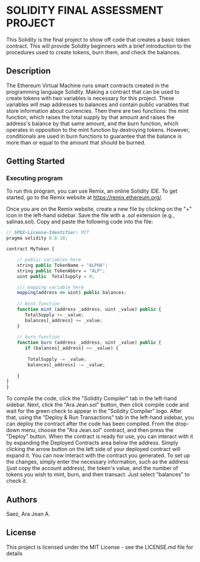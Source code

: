 # SOLIDITY FINAL ASSESSMENT PROJECT

This Solidity is the final project to show off code that creates a basic token contract. This will provide Solidity beginners with a brief introduction to the procedures used to create tokens, burn them, and check the balances. 

## Description

The Ethereum Virtual Machine runs smart contracts created in the programming language Solidity. Making a contract that can be used to create tokens with two variables is necessary for this project. These variables will map addresses to balances and contain public variables that store information about currencies. Then there are two functions: the mint function, which raises the total supply by that amount and raises the address's balance by that same amount, and the burn function, which operates in opposition to the mint function by destroying tokens. However, conditionals are used in burn functions to guarantee that the balance is more than or equal to the amount that should be burned.

## Getting Started

### Executing program

To run this program, you can use Remix, an online Solidity IDE. To get started, go to the Remix website at https://remix.ethereum.org/.

Once you are on the Remix website, create a new file by clicking on the "+" icon in the left-hand sidebar. Save the file with a .sol extension (e.g., salinas.sol). Copy and paste the following code into the file:

```javascript
// SPDX-License-Identifier: MIT
pragma solidity 0.8.18;

contract MyToken {

    // public variables here
    string public TokenName = "ALPHA";
    string public TokenAbbrv = "ALP";
    uint public  TotalSupply = 0;

    /// mapping variable here
    mapping(address => uint) public balances;
    
    // mint function
    function mint (address _address, uint _value) public {
       TotalSupply += _value;
       balances[_address] += _value;
    }
    
    // burn function
    function burn (address _address, uint _value) public {
       if (balances[_address] >= _value) {
           
        TotalSupply -= _value;
        balances[_address] -= _value;
       
    }
}
}

```

To compile the code, click the "Solidity Compiler" tab in the left-hand sidebar. Next, click the "Ara Jean.sol" button, then click compile code and wait for the green check to appear in the "Solidity Compiler" logo. After that, using the "Deploy & Run Transactions" tab in the left-hand sidebar, you can deploy the contract after the code has been compiled. From the drop-down menu, choose the "Ara Jean.sol" contract, and then press the "Deploy" button. When the contract is ready for use, you can interact with it by expanding the Deployed Contracts area below the address. Simply clicking the arrow button on the left side of your deployed contract will expand it. You can now interact with the contract you generated. To set up the changes, simply enter the necessary information, such as the address (just copy the account address), the token's value, and the number of tokens you wish to mint, burn, and then transact. Just select "balances" to check it.

## Authors

Saez, Ara Jean A.

## License

This project is licensed under the MIT License - see the LICENSE.md file for details
